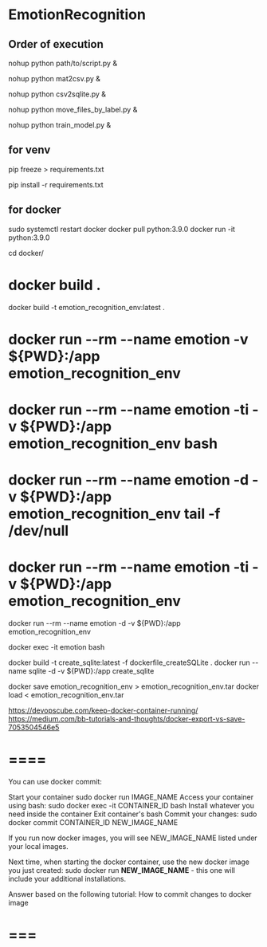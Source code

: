 # EmotionRecognition

## Order of execution
nohup python path/to/script.py &

nohup python mat2csv.py &

nohup python csv2sqlite.py &

nohup python move_files_by_label.py &

nohup python train_model.py &


## for venv
pip freeze > requirements.txt

pip install -r requirements.txt



## for docker
sudo systemctl restart docker
docker pull python:3.9.0
docker run -it python:3.9.0


cd docker/
# docker build .
docker build -t emotion_recognition_env:latest .

# docker run --rm --name emotion -v ${PWD}:/app emotion_recognition_env
# docker run --rm --name emotion -ti -v ${PWD}:/app emotion_recognition_env bash
# docker run --rm --name emotion -d -v ${PWD}:/app emotion_recognition_env tail -f /dev/null
# docker run --rm --name emotion -ti -v ${PWD}:/app emotion_recognition_env
docker run --rm --name emotion -d -v ${PWD}:/app emotion_recognition_env


docker exec -it emotion bash


docker build -t create_sqlite:latest -f dockerfile_createSQLite .
docker run --name sqlite -d -v ${PWD}:/app create_sqlite



docker save emotion_recognition_env > emotion_recognition_env.tar
docker load < emotion_recognition_env.tar


https://devopscube.com/keep-docker-container-running/
https://medium.com/bb-tutorials-and-thoughts/docker-export-vs-save-7053504546e5

# ====
You can use docker commit:

Start your container sudo docker run IMAGE_NAME
Access your container using bash: sudo docker exec -it CONTAINER_ID bash
Install whatever you need inside the container
Exit container's bash
Commit your changes: sudo docker commit CONTAINER_ID NEW_IMAGE_NAME

If you run now docker images, you will see NEW_IMAGE_NAME listed under your local images.

Next time, when starting the docker container, use the new docker image you just created:
sudo docker run **NEW_IMAGE_NAME** - this one will include your additional installations.

Answer based on the following tutorial: How to commit changes to docker image
# ===